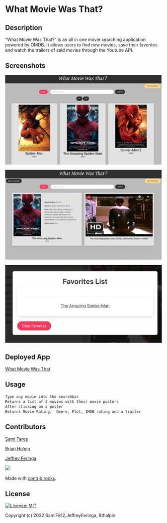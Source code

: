 # What Movie Was That?

## Description
"What Movie Was That?" is an all in one movie searching application powered by OMDB. It allows users to find new movies, save their favorites and watch the trailers of said movies through the Youtube API.

## Screenshots
![](./assets/images/Results.png)

![](./assets/images/Movie+Trailer.png)

![](./assets/images/Favorites.png)


## Deployed App
[What Movie Was That](https://samif812.github.io/What-Movie-Was-That-/)


## Usage


```
Type any movie into the searchbar
Returns a list of 3 movies with their movie posters
After clicking on a poster
Returns Movie Rating,  Genre, Plot, IMDB rating and a trailer
```

## Contributors

[Sami Fares](https://github.com/SamiF812)

[Brian Halpin](https://github.com/bthalpin)

[Jeffrey Feringa](https://github.com/jeffreyferinga)




<a href="https://github.com/SamiF812/What-Movie-Was-That-/graphs/contributors">
  <img src="https://contrib.rocks/image?repo=SamiF812/What-Movie-Was-That-" />
</a>

Made with [contrib.rocks](https://contrib.rocks).



## License

[![License: MIT](https://img.shields.io/badge/License-MIT-yellow.svg)](https://opensource.org/licenses/MIT)

Copyright (c) 2022 SamiF812,JeffreyFeringa, Bthalpin


